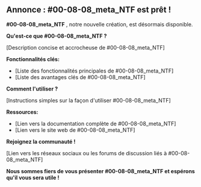 ##  Annonce : #00-08-08_meta_NTF  est prêt !

**#00-08-08_meta_NTF** , notre nouvelle création, est désormais disponible. 

**Qu'est-ce que #00-08-08_meta_NTF ?** 

[Description concise et accrocheuse de #00-08-08_meta_NTF]

**Fonctionnalités clés:**

* [Liste des fonctionnalités principales de #00-08-08_meta_NTF]
* [Liste des avantages clés de #00-08-08_meta_NTF]

**Comment l'utiliser ?**

[Instructions simples sur la façon d'utiliser #00-08-08_meta_NTF]

**Ressources:**

* [Lien vers la documentation complète de #00-08-08_meta_NTF]
* [Lien vers le site web de #00-08-08_meta_NTF]

**Rejoignez la communauté !**

[Lien vers les réseaux sociaux ou les forums de discussion liés à #00-08-08_meta_NTF]

**Nous sommes fiers de vous présenter #00-08-08_meta_NTF et espérons qu'il vous sera utile !**



